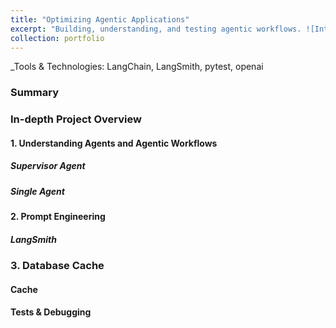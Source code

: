 ```yaml
---
title: "Optimizing Agentic Applications"
excerpt: "Building, understanding, and testing agentic workflows. ![Internship Post Image](/images/internship-post-image-1.png)"
collection: portfolio
---
```

_Tools & Technologies: LangChain, LangSmith, pytest, openai

### Summary

### In-depth Project Overview 

#### 1. Understanding Agents and Agentic Workflows 
##### Supervisor Agent
##### Single Agent 

#### 2. Prompt Engineering
##### LangSmith

### 3. Database Cache
#### Cache
#### Tests & Debugging


[^note]: The learning outcomes of the MSHLT program are:
    
    1. Students will demonstrate programming skills for the workplace.
    2. Students will be able to use fundamental algorithms and concepts in Natural Language Processing.
    3. Students will show knowledge of tools and packages used in Natural Language Processing.
